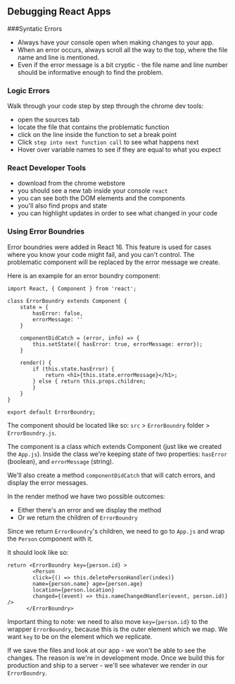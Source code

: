 ## Debugging React Apps

###Syntatic Errors

- Always have your console open when making changes to your app. 
- When an error occurs, always scroll all the way to the top, where the file name and line is mentioned. 
- Even if the error message is a bit cryptic - the file name and line number should be informative enough to find the problem. 

### Logic Errors 

Walk through your code step by step through the chrome dev tools: 
- open the sources tab 
- locate the file that contains the problematic function 
- click on the line inside the function to set a break point 
- Click `step into next function call` to see what happens next 
- Hover over variable names to see if they are equal to what you expect


### React Developer Tools

- download from the chrome webstore 
- you should see a new tab inside your console `react`
- you can see both the DOM elements and the components
- you'll also find props and state
- you can highlight updates in order to see what changed in your code 

### Using Error Boundries 

Error boundries were added in React 16. This feature is used for cases where you know your code might fail, and you can't control. The problematic component will be replaced by the error message we create.

Here is an example for an error boundry component: 

```
import React, { Component } from 'react';

class ErrorBoundry extends Component {
	state = {
		hasError: false,
		errorMessage: ''
	}

	componentDidCatch = (error, info) => {
		this.setState({ hasError: true, errorMessage: error});
	}

	render() {
		if (this.state.hasError) {
			return <h1>{this.state.errorMessage}</h1>;
		} else { return this.props.children; 
		}
	}
}

export default ErrorBoundry;
```

The component should be located like so: `src` > `ErrorBoundry` folder > `ErrorBoundry.js`. 

The component is a class which extends Component (just like we created the `App.js`). Inside the class we're keeping state of two properties: `hasError` (boolean), and `errorMessage` (string).

We'll also create a method `componentDidCatch` that will catch errors, and display the error messages. 

In the render method we have two possible outcomes: 
- Either there's an error and we display the method 
- Or we return the children of `ErrorBoundry`

Since we return `ErrorBoundry`'s children, we need to go to `App.js` and wrap the `Person` component with it. 

It should look like so: 

```
return <ErrorBoundry key={person.id} >
        <Person 
        click={() => this.deletePersonHandler(index)} 
        name={person.name} age={person.age} 
        location={person.location}
        changed={(event) => this.nameChangedHandler(event, person.id)} />
      </ErrorBoundry>
```

Important thing to note: we need to also move `key={person.id}` to the wrapper `ErrorBoundry`, because this is the outer element which we map. We want `key` to be on the element which we replicate. 

If we save the files and look at our app - we won't be able to see the changes. The reason is we're in development mode. Once we build this for production and ship to a server - we'll see whatever we render in our `ErrorBoundry`. 